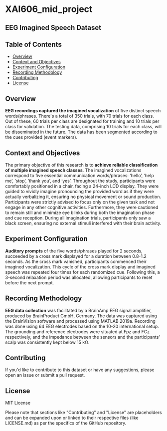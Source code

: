 # **XAI606_mid_project**

## **EEG Imagined Speech Dataset**

## Table of Contents
- [Overview](#overview)
- [Context and Objectives](#context-and-objectives)
- [Experiment Configuration](#experiment-configuration)
- [Recording Methodology](#recording-methodology)
- [Contributing](#contributing)
- [License](#license)

## **Overview**

**EEG recordings captured the imagined vocalization** of five distinct speech words/phrases. There's a total of 350 trials, with 70 trials for each class. Out of these, 60 trials per class are designated for training and 10 trials per class for validation. The testing data, comprising 10 trials for each class, will be disseminated in the future. The data has been segmented according to the cues provided (event markers).

## **Context and Objectives**

The primary objective of this research is to **achieve reliable classification of multiple imagined speech classes**. The imagined vocalizations correspond to five essential communication words/phrases: ‘hello’, ‘help me’, ‘stop’, ‘thank you’, and ‘yes’. Throughout the study, participants were comfortably positioned in a chair, facing a 24-inch LCD display. They were guided to vividly imagine pronouncing the provided word as if they were actually verbalizing it, ensuring no physical movement or sound production. Participants were strictly advised to focus only on the given task and not engage in any other cognitive activities. Furthermore, they were cautioned to remain still and minimize eye blinks during both the imagination phase and cue reception. During all imagination trials, participants only saw a black screen, ensuring no external stimuli interfered with their brain activity.

## **Experiment Configuration**

**Auditory prompts** of the five words/phrases played for 2 seconds, succeeded by a cross mark displayed for a duration between 0.8-1.2 seconds. As the cross mark vanished, participants commenced their imagined vocalization. This cycle of the cross mark display and imagined speech was repeated four times for each randomized cue. Following this, a 3-second relaxation period was allocated, allowing participants to reset before the next prompt.

## **Recording Methodology**

**EEG data collection** was facilitated by a BrainAmp EEG signal amplifier, produced by BrainProduct GmbH, Germany. The data was captured using the BrainVision software and processed using MATLAB 2019a. Recording was done using 64 EEG electrodes based on the 10-20 international setup. The grounding and reference electrodes were situated at Fpz and FCz respectively, and the impedance between the sensors and the participants' scalp was consistently kept below 15 kΩ.

## **Contributing**

If you'd like to contribute to this dataset or have any suggestions, please open an issue or submit a pull request.

## **License**

MIT License

Please note that sections like "Contributing" and "License" are placeholders and can be expanded upon or linked to their respective files (like LICENSE.md) as per the specifics of the GitHub repository.
